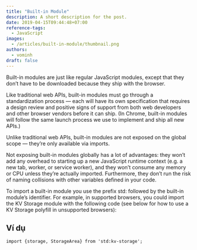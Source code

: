 ```yaml
---
title: "Built-in Module"
description: A short description for the post.
date: 2019-04-15T09:44:48+07:00
reference-tags: 
  - JavaScript
images:
  - /articles/built-in-module/thumbnail.png
authors:
  - vominh
draft: false
---
```


Built-in modules are just like regular JavaScript modules, except that they don’t have to be downloaded because they ship with the browser.

Like traditional web APIs, built-in modules must go through a standardization process — each will have its own specification that requires a design review and positive signs of support from both web developers and other browser vendors before it can ship. (In Chrome, built-in modules will follow the same launch process we use to implement and ship all new APIs.)

Unlike traditional web APIs, built-in modules are not exposed on the global scope — they’re only available via imports.

Not exposing built-in modules globally has a lot of advantages: they won’t add any overhead to starting up a new JavaScript runtime context (e.g. a new tab, worker, or service worker), and they won’t consume any memory or CPU unless they’re actually imported. Furthermore, they don’t run the risk of naming collisions with other variables defined in your code.

To import a built-in module you use the prefix std: followed by the built-in module’s identifier. For example, in supported browsers, you could import the KV Storage module with the following code (see below for how to use a KV Storage polyfill in unsupported browsers):

## Ví dụ

```
import {storage, StorageArea} from 'std:kv-storage';
```
